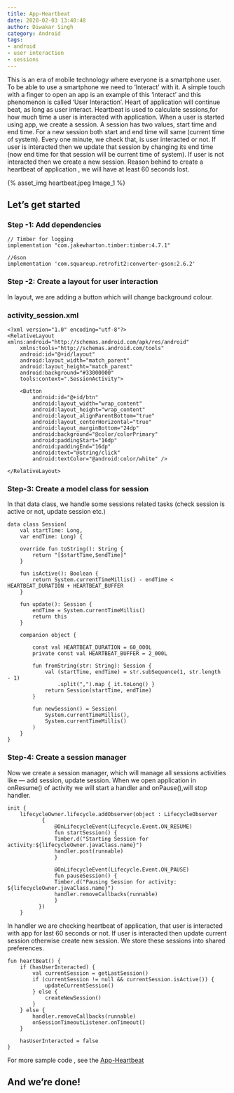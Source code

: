 ```yaml
---
title: App-Heartbeat
date: 2020-02-03 13:40:48
author: Diwakar Singh
category: Android
tags:
- android
- user interaction
- sessions
---
```


This is an era of mobile technology where everyone is a smartphone user. To be able to use a smartphone we need to ‘Interact’ with it. A simple touch with a finger to open an app is an example of this ‘interact’ and this phenomenon is called ‘User Interaction’.
Heart of application will continue beat, as long as user interact. Heartbeat is used to calculate sessions,for how much time a user is interacted with application. When a user is started using app, we create a session. A session has two values, start time and end time. For a new session both start and end time will same (current time of system). Every one minute, we check that, is user interacted or not. If user is interacted then we update that session by changing its end time (now end time for that session will be current time of system). If user is not interacted then we create a new session. Reason behind to create a heartbeat of application , we will have at least 60 seconds lost.

{% asset_img heartbeat.jpeg Image_1 %}

## Let’s get started

### Step -1: Add dependencies

```
// Timber for logging
implementation "com.jakewharton.timber:timber:4.7.1"

//Gson
implementation 'com.squareup.retrofit2:converter-gson:2.6.2'
```

### Step -2: Create a layout for user interaction

In layout, we are adding a button which will change background colour.

### activity_session.xml

```
<?xml version="1.0" encoding="utf-8"?>
<RelativeLayout xmlns:android="http://schemas.android.com/apk/res/android"
    xmlns:tools="http://schemas.android.com/tools"
    android:id="@+id/layout"
    android:layout_width="match_parent"
    android:layout_height="match_parent"
    android:background="#33000000"
    tools:context=".SessionActivity">

    <Button
        android:id="@+id/btn"
        android:layout_width="wrap_content"
        android:layout_height="wrap_content"
        android:layout_alignParentBottom="true"
        android:layout_centerHorizontal="true"
        android:layout_marginBottom="24dp"
        android:background="@color/colorPrimary"
        android:paddingStart="16dp"
        android:paddingEnd="16dp"
        android:text="@string/click"
        android:textColor="@android:color/white" />

</RelativeLayout>
```

### Step-3: Create a model class for session

In that data class, we handle some sessions related tasks (check session is active or not, update session etc.)

```
data class Session(
    val startTime: Long,
    var endTime: Long) {

    override fun toString(): String {
        return "[$startTime,$endTime]"
    }

    fun isActive(): Boolean {
        return System.currentTimeMillis() - endTime <  HEARTBEAT_DURATION + HEARTBEAT_BUFFER
    }

    fun update(): Session {
        endTime = System.currentTimeMillis()
        return this
    }

    companion object {

        const val HEARTBEAT_DURATION = 60_000L
        private const val HEARTBEAT_BUFFER = 2_000L

        fun fromString(str: String): Session {
            val (startTime, endTime) = str.subSequence(1, str.length  - 1)
                .split(",").map { it.toLong() }
            return Session(startTime, endTime)
        }

        fun newSession() = Session(
            System.currentTimeMillis(),
            System.currentTimeMillis()
        )
    }
}
```

### Step-4: Create a session manager

Now we create a session manager, which will manage all sessions activities like — add session, update session. When we open application in onResume() of activity we will start a handler and onPause(),will stop handler.

```
init {
    lifecycleOwner.lifecycle.addObserver(object : LifecycleObserver
           {
               @OnLifecycleEvent(Lifecycle.Event.ON_RESUME)
               fun startSession() {
               Timber.d("Starting Session for activity:${lifecycleOwner.javaClass.name}")
               handler.post(runnable)
               }

               @OnLifecycleEvent(Lifecycle.Event.ON_PAUSE)
               fun pauseSession() {
               Timber.d("Pausing Session for activity:    ${lifecycleOwner.javaClass.name}")
               handler.removeCallbacks(runnable)
               }
          })
    }
```

In handler we are checking heartbeat of application, that user is interacted with app for last 60 seconds or not. If user is interacted then update current session otherwise create new session. We store these sessions into shared preferences.

```
fun heartBeat() {
    if (hasUserInteracted) {
        val currentSession = getLastSession()
        if (currentSession != null && currentSession.isActive()) {
            updateCurrentSession()
        } else {
            createNewSession()
        }
    } else {
        handler.removeCallbacks(runnable)
        onSessionTimeoutListener.onTimeout()
    }

    hasUserInteracted = false
}
```

For more sample code , see the [App-Heartbeat](https://github.com/diwakarsinghdiwakar/App-Heartbeat "App-Heartbeat")

## And we’re done!